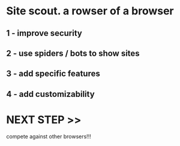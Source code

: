 # Site scout. a rowser of a browser


## 1 - improve security

## 2 - use spiders / bots to show sites

## 3 - add specific features

## 4 - add customizability

# NEXT STEP >>

compete against other browsers!!!
